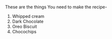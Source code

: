 These are the things You need to make the recipe-
1. Whipped cream
2. Dark Chocolate
3. Oreo Biscuit
4. Chocochips
